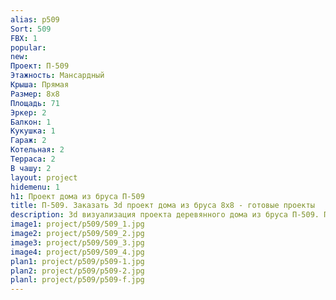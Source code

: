 ```yaml
---
alias: p509
Sort: 509
FBX: 1
popular: 
new: 
Проект: П-509
Этажность: Мансардный
Крыша: Прямая
Размер: 8х8
Площадь: 71
Эркер: 2
Балкон: 1
Кукушка: 1
Гараж: 2
Котельная: 2
Терраса: 2
В чашу: 2
layout: project
hidemenu: 1
h1: Проект дома из бруса П-509
title: П-509. Заказать 3d проект дома из бруса 8х8 - готовые проекты
description: 3d визуализация проекта деревянного дома из бруса П-509. Площадь 71 м2, размер 8х8. Вы можете внести любые изменения в проект.
image1: project/p509/509_1.jpg
image2: project/p509/509_2.jpg
image3: project/p509/509_3.jpg
image4: project/p509/509_4.jpg
plan1: project/p509/p509-1.jpg
plan2: project/p509/p509-2.jpg
planl: project/p509/p509-f.jpg
---
```

